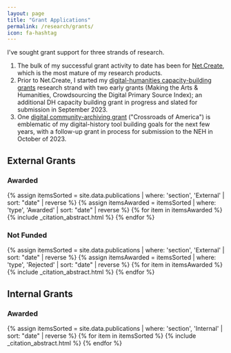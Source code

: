 ```yaml
---
layout: page
title: "Grant Applications"
permalink: /research/grants/
icon: fa-hashtag
---
```


I've sought grant support for three strands of research.

1. The bulk of my successful grant activity to date has been for [Net.Create](/items/01_netcreate.html), which is the most mature of my research products.
1. Prior to Net.Create, I started my [digital-humanities capacity-building grants](/items/04_DHCapacityBuilding.html) research strand with two early grants (Making the Arts & Humanities, Crowdsourcing the Digital Primary Source Index); an additional DH capacity building grant in progress and slated for submission in September 2023.
1. One [digital community-archiving grant](/items/02_communityarchive.html) ("Crossroads of America") is emblematic of my digital-history tool building goals for the next few years, with a follow-up grant in process for submission to the NEH in October of 2023.

<h2 class="subheadline">External Grants</h2>

<h3>Awarded</h3>
<div class="posts grid-container">
{% assign itemsSorted = site.data.publications | where: 'section', 'External' | sort: "date" | reverse %}
{% assign itemsAwarded = itemsSorted | where: 'type', 'Awarded' | sort: "date" | reverse %}
{% for item in itemsAwarded %}
{% include _citation_abstract.html %}
{% endfor %}
</div>

<h3>Not Funded</h3>
<div class="posts grid-container">
{% assign itemsSorted = site.data.publications | where: 'section', 'External' | sort: "date" | reverse %}
{% assign itemsAwarded = itemsSorted | where: 'type', 'Rejected' | sort: "date" | reverse %}
{% for item in itemsAwarded %}
{% include _citation_abstract.html %}
{% endfor %}
</div>

<h2 class="subheadline">Internal Grants</h2>
<h3>Awarded</h3>
<div class="posts grid-container">
{% assign itemsSorted = site.data.publications | where: 'section', 'Internal' | sort: "date" | reverse %}
{% for item in itemsSorted %}
{% include _citation_abstract.html %}
{% endfor %}
</div>

